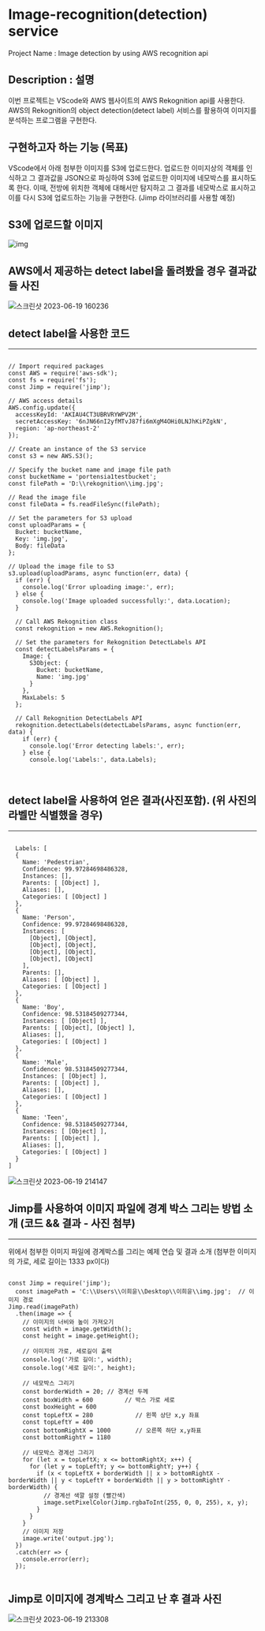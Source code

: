 # Image-recognition(detection) service
Project Name : Image detection by using AWS recognition api

## Description : 설명
이번 프로젝트는 VScode와 AWS 웹사이트의 AWS Rekognition api를 사용한다.
AWS의 Rekognition의 object detection(detect label) 서비스를 활용하여 이미지를 분석하는 프로그램을 구현한다.

## 구현하고자 하는 기능 (목표)
VScode에서 아래 첨부한 이미지를 S3에 업로드한다.
업로드한 이미지상의 객체를 인식하고 그 결과값을 JSON으로 파싱하여 S3에 업로드한 이미지에 네모박스를 표시하도록 한다.
이때, 전방에 위치한 객체에 대해서만 탐지하고 그 결과를 네모박스로 표시하고 이를 다시 S3에 업로드하는 기능을 구현한다. (Jimp 라이브러리를 사용할 예정)


## S3에 업로드할 이미지
![img](https://github.com/dude1599/Image-recognition-detection-service/assets/133233495/2789dead-c300-4bda-9288-b06dd1b98b8c)

## AWS에서 제공하는 detect label을 돌려봤을 경우 결과값들 사진
![스크린샷 2023-06-19 160236](https://github.com/dude1599/Image-recognition-detection-service/assets/133233495/9ec9b1d2-2f04-435a-ae36-073ea454eaa8)


## detect label을 사용한 코드
-----------------------------------------------------------------------------------------------
<pre>
<code>
// Import required packages
const AWS = require('aws-sdk');
const fs = require('fs');
const Jimp = require('jimp');

// AWS access details
AWS.config.update({
  accessKeyId: 'AKIAU4CT3UBRVRYWPV2M',
  secretAccessKey: '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',
  region: 'ap-northeast-2'
});

// Create an instance of the S3 service
const s3 = new AWS.S3();

// Specify the bucket name and image file path
const bucketName = 'portensia1testbucket';
const filePath = 'D:\\rekognition\\img.jpg';

// Read the image file
const fileData = fs.readFileSync(filePath);

// Set the parameters for S3 upload
const uploadParams = {
  Bucket: bucketName,
  Key: 'img.jpg',
  Body: fileData
};

// Upload the image file to S3
s3.upload(uploadParams, async function(err, data) {
  if (err) {
    console.log('Error uploading image:', err);
  } else {
    console.log('Image uploaded successfully:', data.Location);
  }

  // Call AWS Rekognition class
  const rekognition = new AWS.Rekognition();

  // Set the parameters for Rekognition DetectLabels API
  const detectLabelsParams = {
    Image: {
      S3Object: {
        Bucket: bucketName,
        Name: 'img.jpg'
      }
    },
    MaxLabels: 5
  };

  // Call Rekognition DetectLabels API
  rekognition.detectLabels(detectLabelsParams, async function(err, data) {
    if (err) {
      console.log('Error detecting labels:', err);
    } else {
      console.log('Labels:', data.Labels);

</code>
</pre>

  
## detect label을 사용하여 얻은 결과(사진포함). (위 사진의 라벨만 식별했을 경우)
----------------------------------------------------------------------------------------------------------
<pre><code>
  Labels: [
  {
    Name: 'Pedestrian',
    Confidence: 99.97284698486328,
    Instances: [],
    Parents: [ [Object] ],
    Aliases: [],
    Categories: [ [Object] ]
  },
  {
    Name: 'Person',
    Confidence: 99.97284698486328,
    Instances: [
      [Object], [Object],
      [Object], [Object],
      [Object], [Object],
      [Object], [Object]
    ],
    Parents: [],
    Aliases: [ [Object] ],
    Categories: [ [Object] ]
  },
  {
    Name: 'Boy',
    Confidence: 98.53184509277344,
    Instances: [ [Object] ],
    Parents: [ [Object], [Object] ],
    Aliases: [],
    Categories: [ [Object] ]
  },
  {
    Name: 'Male',
    Confidence: 98.53184509277344,
    Instances: [ [Object] ],
    Parents: [ [Object] ],
    Aliases: [],
    Categories: [ [Object] ]
  },
  {
    Name: 'Teen',
    Confidence: 98.53184509277344,
    Instances: [ [Object] ],
    Parents: [ [Object] ],
    Aliases: [],
    Categories: [ [Object] ]
  }
]
</code></pre>



![스크린샷 2023-06-19 214147](https://github.com/dude1599/Image-recognition-detection-service/assets/133233495/02942876-0d00-4014-985a-cbe719fdc49c)

  
  ## Jimp를 사용하여 이미지 파일에 경계 박스 그리는 방법 소개 (코드 && 결과 - 사진 첨부)
  -----------------------------------------------------------------------------------------------
  위에서 첨부한 이미지 파일에 경계박스를 그리는 예제 연습 및 결과 소개
  (첨부한 이미지의 가로, 세로 길이는 1333 px이다)
  <pre><code>
const Jimp = require('jimp');
  const imagePath = 'C:\\Users\\이희윤\\Desktop\\이희윤\\img.jpg';  // 이미지 경로
Jimp.read(imagePath)
  .then(image => {
    // 이미지의 너비와 높이 가져오기
    const width = image.getWidth();
    const height = image.getHeight();

    // 이미지의 가로, 세로길이 출력
    console.log('가로 길이:', width);
    console.log('세로 길이:', height);

    // 네모박스 그리기
    const borderWidth = 20; // 경계선 두께
    const boxWidth = 600         // 박스 가로 세로
    const boxHeight = 600
    const topLeftX = 280            // 왼쪽 상단 x,y 좌표
    const topLeftY = 400
    const bottomRightX = 1000       // 오른쪽 하단 x,y좌표
    const bottomRightY = 1180

    // 네모박스 경계선 그리기
    for (let x = topLeftX; x <= bottomRightX; x++) {
      for (let y = topLeftY; y <= bottomRightY; y++) {
        if (x < topLeftX + borderWidth || x > bottomRightX - borderWidth || y < topLeftY + borderWidth || y > bottomRightY - borderWidth) {
          // 경계선 색깔 설정 (빨간색)
          image.setPixelColor(Jimp.rgbaToInt(255, 0, 0, 255), x, y);
        }
      }
    }
    // 이미지 저장
    image.write('output.jpg');
  })
  .catch(err => {
    console.error(err);
  });
  </code></pre>

## Jimp로 이미지에 경계박스 그리고 난 후 결과 사진
![스크린샷 2023-06-19 213308](https://github.com/dude1599/Image-recognition-detection-service/assets/133233495/d0ddd8f7-f852-49b0-bc3d-4129b0f4127e)



   

  
